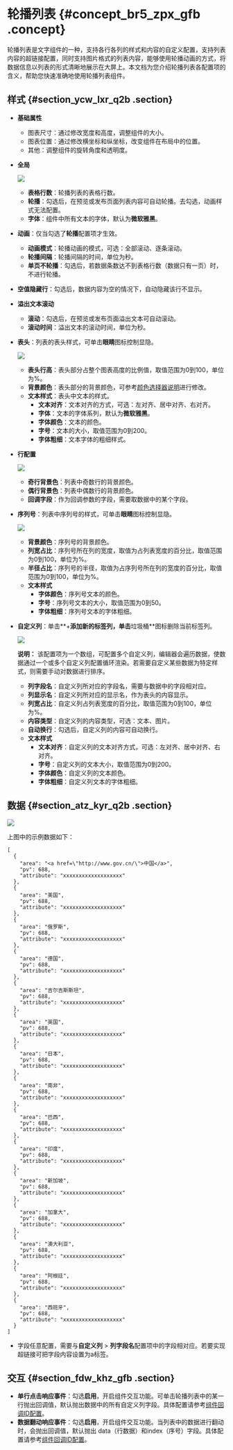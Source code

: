 # 轮播列表 {#concept_br5_zpx_gfb .concept}

轮播列表是文字组件的一种，支持各行各列的样式和内容的自定义配置，支持列表内容的超链接配置，同时支持图片格式的列表内容，能够使用轮播动画的方式，将数据信息以列表的形式清晰地展示在大屏上。本文档为您介绍轮播列表各配置项的含义，帮助您快速准确地使用轮播列表组件。

## 样式 {#section_ycw_lxr_q2b .section}

-   **基础属性**

    -   图表尺寸：通过修改宽度和高度，调整组件的大小。
    -   图表位置：通过修改横坐标和纵坐标，改变组件在布局中的位置。
    -   其他：调整组件的旋转角度和透明度。
-   **全局**

    ![](http://static-aliyun-doc.oss-cn-hangzhou.aliyuncs.com/assets/img/21839/155773975812904_zh-CN.png)

    -   **表格行数**：轮播列表的表格行数。
    -   **轮播**：勾选后，在预览或发布页面列表内容可自动轮播。去勾选，动画样式无法配置。
    -   **字体**：组件中所有文本的字体，默认为**微软雅黑**。
-   **动画**：仅当勾选了**轮播**配置项才生效。
    -   **动画模式**：轮播动画的模式，可选：全部滚动、逐条滚动。
    -   **轮播间隔**：轮播间隔的时间，单位为秒。
    -   **单页不轮播**：勾选后，若数据条数达不到表格行数（数据只有一页）时，不进行轮播。
-   **空值隐藏行**：勾选后，数据内容为空的情况下，自动隐藏该行不显示。
-   **溢出文本滚动** 
    -   **滚动**：勾选后，在预览或发布页面溢出文本可自动滚动。
    -   **滚动时间**：溢出文本的滚动时间，单位为秒。
-   **表头**：列表的表头样式，可单击**眼睛**图标控制显隐。

    ![](http://static-aliyun-doc.oss-cn-hangzhou.aliyuncs.com/assets/img/21839/155773975912937_zh-CN.png)

    -   **表头行高**：表头部分占整个图表高度的比例值，取值范围为0到100，单位为%。
    -   **背景颜色**：表头部分的背景颜色，可参考[颜色选择器说明](cn.zh-CN/用户指南/管理组件/设置组件样式/配置项说明.md#section_kdw_vj4_t2b)进行修改。
    -   **文本样式**：表头中文本的样式。
        -   **文本对齐**：文本对齐的方式，可选：左对齐、居中对齐、右对齐。
        -   **字体**：文本的字体系列，默认为**微软雅黑**。
        -   **字体颜色**：文本的颜色。
        -   **字号**：文本的大小，取值范围为0到200。
        -   **字体粗细**：文本字体的粗细样式。
-   **行配置**

    ![](http://static-aliyun-doc.oss-cn-hangzhou.aliyuncs.com/assets/img/21839/155773975912942_zh-CN.png)

    -   **奇行背景色**：列表中奇数行的背景颜色。
    -   **偶行背景色**：列表中偶数行的背景颜色。
    -   **回调字段**：作为回调参数的字段，需要取数据中的某个字段。
-   **序列号**：列表中序列号的样式，可单击**眼睛**图标控制显隐。

    ![](http://static-aliyun-doc.oss-cn-hangzhou.aliyuncs.com/assets/img/21839/155773975912943_zh-CN.png)

    -   **背景颜色**：序列号的背景颜色。
    -   **列宽占比**：序列号所在列的宽度，取值为占列表宽度的百分比，取值范围为0到100，单位为%。
    -   **半径占比**：序列号的半径，取值为占序列号所在列的宽度的百分比，取值范围为0到100，单位为%。
    -   **文本样式** 
        -   **字体颜色**：序列号文本的颜色。
        -   **字号**：序列号文本的大小，取值范围为0到50。
        -   **字体粗细**：序列号文本的字体粗细。
-   **自定义列**：单击**+**添加新的标签列，单击**垃圾桶**图标删除当前标签列。

    ![](http://static-aliyun-doc.oss-cn-hangzhou.aliyuncs.com/assets/img/21839/155773975912944_zh-CN.png)

    **说明：** 该配置项为一个数组，可配置多个自定义列，编辑器会遍历数据，使数据通过一个或多个自定义列配置循环渲染。若需要自定义某些数据为特定样式，则需要手动对数据进行排序。

    -   **列字段名**：自定义列所对应的字段名，需要与数据中的字段相对应。
    -   **列显示名**：自定义列所对应的显示名，作为表头的内容显示。
    -   **列宽占比**：自定义列占列表宽度的百分比，取值范围为0到100，单位为%。
    -   **内容类型**：自定义列的内容类型，可选：文本、图片。
    -   **自动换行**：勾选后，自定义列的内容可自动换行。
    -   **文本样式** 
        -   **文本对齐**：自定义列的文本对齐方式，可选：左对齐、居中对齐、右对齐。
        -   **字号**：自定义列的文本大小，取值范围为0到200。
        -   **字体颜色**：自定义列的文本颜色。
        -   **字体粗细**：自定义列文本的字体粗细。

## 数据 {#section_atz_kyr_q2b .section}

![](http://static-aliyun-doc.oss-cn-hangzhou.aliyuncs.com/assets/img/21839/155773975912962_zh-CN.png)

上图中的示例数据如下：

``` {#codeblock_7vi_1ly_4zq}
[
  {
    "area": "<a href=\"http://www.gov.cn/\">中国</a>",
    "pv": 688,
    "attribute": "xxxxxxxxxxxxxxxxxxx"
  },
  {
    "area": "美国",
    "pv": 688,
    "attribute": "xxxxxxxxxxxxxxxxxxx"
  },
  {
    "area": "俄罗斯",
    "pv": 688,
    "attribute": "xxxxxxxxxxxxxxxxxxx"
  },
  {
    "area": "德国",
    "pv": 688,
    "attribute": "xxxxxxxxxxxxxxxxxxx"
  },
  {
    "area": "吉尔吉斯斯坦",
    "pv": 688,
    "attribute": "xxxxxxxxxxxxxxxxxxx"
  },
  {
    "area": "英国",
    "pv": 688,
    "attribute": "xxxxxxxxxxxxxxxxxxx"
  },
  {
    "area": "日本",
    "pv": 688,
    "attribute": "xxxxxxxxxxxxxxxxxxx"
  },
  {
    "area": "南非",
    "pv": 688,
    "attribute": "xxxxxxxxxxxxxxxxxxx"
  },
  {
    "area": "巴西",
    "pv": 688,
    "attribute": "xxxxxxxxxxxxxxxxxxx"
  },
  {
    "area": "印度",
    "pv": 688,
    "attribute": "xxxxxxxxxxxxxxxxxxx"
  },
  {
    "area": "新加坡",
    "pv": 688,
    "attribute": "xxxxxxxxxxxxxxxxxxx"
  },
  {
    "area": "加拿大",
    "pv": 688,
    "attribute": "xxxxxxxxxxxxxxxxxxx"
  },
  {
    "area": "澳大利亚",
    "pv": 688,
    "attribute": "xxxxxxxxxxxxxxxxxxx"
  },
  {
    "area": "阿根廷",
    "pv": 688,
    "attribute": "xxxxxxxxxxxxxxxxxxx"
  },
  {
    "area": "西班牙",
    "pv": 688,
    "attribute": "xxxxxxxxxxxxxxxxxxx"
  }
]
```

-   字段任意配置，需要与**自定义列** \> **列字段名**配置项中的字段相对应。若要实现超链接可把字段内容设置为a标签。

## 交互 {#section_fdw_khz_gfb .section}

-   **单行点击响应事件**：勾选**启用**，开启组件交互功能。可单击轮播列表中的某一行抛出回调值，默认抛出数据中的所有自定义列字段。具体配置请参考[组件回调ID配置](../cn.zh-CN/最佳实践/配置数字翻牌器组件的回调ID.md#)。
-   **数据翻动响应事件**：勾选**启用**，开启组件交互功能。当列表中的数据进行翻动时，会抛出回调值，默认抛出 data（行数据）和index（序号）字段。具体配置请参考[组件回调ID配置](../cn.zh-CN/最佳实践/配置数字翻牌器组件的回调ID.md#)。

